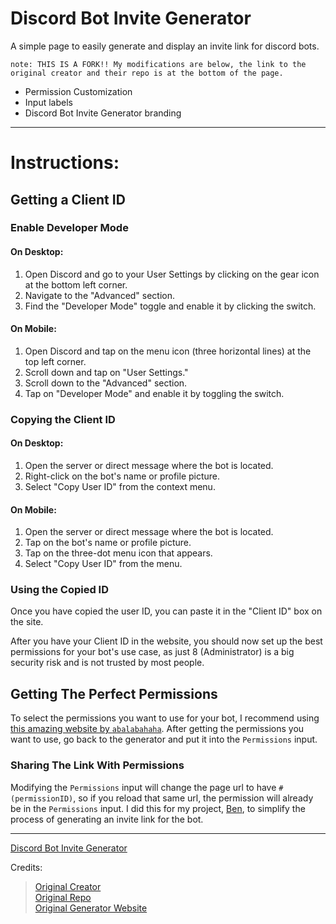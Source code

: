 # Discord Bot Invite Generator
A simple page to easily generate and display an invite link for discord bots.

`note: THIS IS A FORK!! My modifications are below, the link to the original creator and their repo is at the bottom of the page.`
- Permission Customization
- Input labels
- Discord Bot Invite Generator branding

---
Instructions:
=============

## Getting a Client ID
### Enable Developer Mode

#### On Desktop:
1. Open Discord and go to your User Settings by clicking on the gear icon at the bottom left corner.
2. Navigate to the "Advanced" section.
3. Find the "Developer Mode" toggle and enable it by clicking the switch.

#### On Mobile:
1. Open Discord and tap on the menu icon (three horizontal lines) at the top left corner.
2. Scroll down and tap on "User Settings."
3. Scroll down to the "Advanced" section.
4. Tap on "Developer Mode" and enable it by toggling the switch.

### Copying the Client ID
#### On Desktop:
1. Open the server or direct message where the bot is located.
2. Right-click on the bot's name or profile picture.
3. Select "Copy User ID" from the context menu.

#### On Mobile:
1. Open the server or direct message where the bot is located.
2. Tap on the bot's name or profile picture.
3. Tap on the three-dot menu icon that appears.
4. Select "Copy User ID" from the menu.

### Using the Copied ID
Once you have copied the user ID, you can paste it in the "Client ID" box on the site.

After you have your Client ID in the website, you should now set up the best permissions for your bot's use case, as just 8 (Administrator) is a big security risk and is not trusted by most people.

## Getting The Perfect Permissions
To select the permissions you want to use for your bot, I recommend using [this amazing website by `abalabahaha`](https://discordapi.com/permissions.html).
After getting the permissions you want to use, go back to the generator and put it into the `Permissions` input.

###  Sharing The Link With Permissions
Modifying the `Permissions` input will change the page url to have `#(permissionID)`, so if you reload that same url, the permission will already be in the `Permissions` input.
I did this for my project, [Ben](https://github.com/Ben-Network/Ben-Bot?tab=readme-ov-file#invite-the-bot), to simplify the process of generating an invite link for the bot.

---
[Discord Bot Invite Generator](https://kindkid27.github.io/Discord-Bot-Invite-Generator/)   

Credits:
> [Original Creator](https://github.com/brockbreacher)   
> [Original Repo](https://github.com/brockbreacher/Join-Bot-Invite-Generator)   
> [Original Generator Website](https://jbinvite.cardboards.net)

